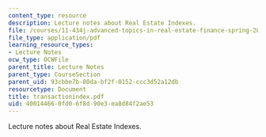 ```yaml
---
content_type: resource
description: Lecture notes about Real Estate Indexes.
file: /courses/11-434j-advanced-topics-in-real-estate-finance-spring-2007/400144660fd06f8d90e3ea8d84f2ae53_transactionindex.pdf
file_type: application/pdf
learning_resource_types:
- Lecture Notes
ocw_type: OCWFile
parent_title: Lecture Notes
parent_type: CourseSection
parent_uid: 93cbbe7b-80da-bf2f-0152-ccc3d52a12db
resourcetype: Document
title: transactionindex.pdf
uid: 40014466-0fd0-6f8d-90e3-ea8d84f2ae53
---
```

Lecture notes about Real Estate Indexes.

